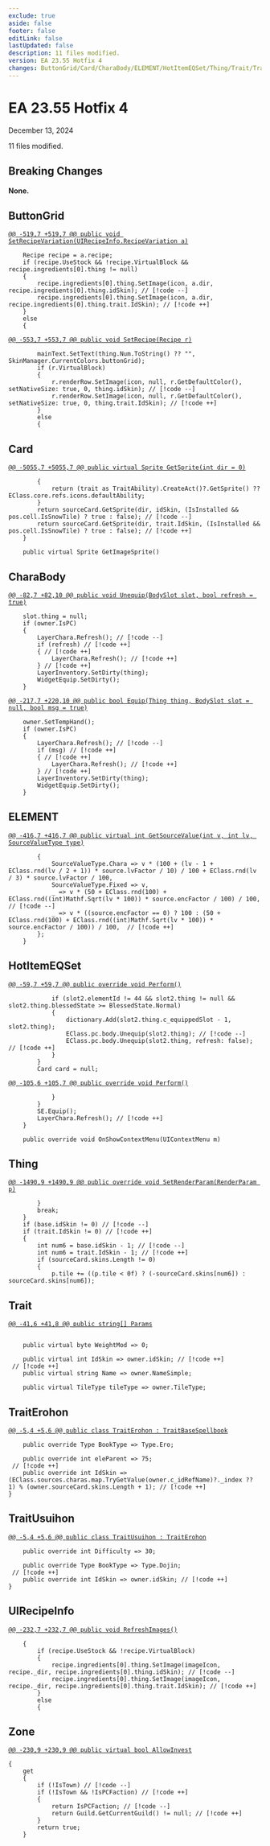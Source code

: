 ```yaml
---
exclude: true
aside: false
footer: false
editLink: false
lastUpdated: false
description: 11 files modified.
version: EA 23.55 Hotfix 4
changes: ButtonGrid/Card/CharaBody/ELEMENT/HotItemEQSet/Thing/Trait/TraitErohon/TraitUsuihon/UIRecipeInfo/Zone
---
```


# EA 23.55 Hotfix 4

December 13, 2024

11 files modified.

## Breaking Changes

**None.**
## ButtonGrid

[`@@ -519,7 +519,7 @@ public void SetRecipeVariation(UIRecipeInfo.RecipeVariation a)`](https://github.com/Elin-Modding-Resources/Elin-Decompiled/blob/eda40ee9939e0fe982013a13291d7ca6c13209f8/Elin/ButtonGrid.cs#L519)
```cs:line-numbers=519
	Recipe recipe = a.recipe;
	if (recipe.UseStock && !recipe.VirtualBlock && recipe.ingredients[0].thing != null)
	{
		recipe.ingredients[0].thing.SetImage(icon, a.dir, recipe.ingredients[0].thing.idSkin); // [!code --]
		recipe.ingredients[0].thing.SetImage(icon, a.dir, recipe.ingredients[0].thing.trait.IdSkin); // [!code ++]
	}
	else
	{
```

[`@@ -553,7 +553,7 @@ public void SetRecipe(Recipe r)`](https://github.com/Elin-Modding-Resources/Elin-Decompiled/blob/eda40ee9939e0fe982013a13291d7ca6c13209f8/Elin/ButtonGrid.cs#L553)
```cs:line-numbers=553
		mainText.SetText(thing.Num.ToString() ?? "", SkinManager.CurrentColors.buttonGrid);
		if (r.VirtualBlock)
		{
			r.renderRow.SetImage(icon, null, r.GetDefaultColor(), setNativeSize: true, 0, thing.idSkin); // [!code --]
			r.renderRow.SetImage(icon, null, r.GetDefaultColor(), setNativeSize: true, 0, thing.trait.IdSkin); // [!code ++]
		}
		else
		{
```

## Card

[`@@ -5055,7 +5055,7 @@ public virtual Sprite GetSprite(int dir = 0)`](https://github.com/Elin-Modding-Resources/Elin-Decompiled/blob/eda40ee9939e0fe982013a13291d7ca6c13209f8/Elin/Card.cs#L5055)
```cs:line-numbers=5055
		{
			return (trait as TraitAbility).CreateAct()?.GetSprite() ?? EClass.core.refs.icons.defaultAbility;
		}
		return sourceCard.GetSprite(dir, idSkin, (IsInstalled && pos.cell.IsSnowTile) ? true : false); // [!code --]
		return sourceCard.GetSprite(dir, trait.IdSkin, (IsInstalled && pos.cell.IsSnowTile) ? true : false); // [!code ++]
	}

	public virtual Sprite GetImageSprite()
```

## CharaBody

[`@@ -82,7 +82,10 @@ public void Unequip(BodySlot slot, bool refresh = true)`](https://github.com/Elin-Modding-Resources/Elin-Decompiled/blob/eda40ee9939e0fe982013a13291d7ca6c13209f8/Elin/CharaBody.cs#L82)
```cs:line-numbers=82
	slot.thing = null;
	if (owner.IsPC)
	{
		LayerChara.Refresh(); // [!code --]
		if (refresh) // [!code ++]
		{ // [!code ++]
			LayerChara.Refresh(); // [!code ++]
		} // [!code ++]
		LayerInventory.SetDirty(thing);
		WidgetEquip.SetDirty();
	}
```

[`@@ -217,7 +220,10 @@ public bool Equip(Thing thing, BodySlot slot = null, bool msg = true)`](https://github.com/Elin-Modding-Resources/Elin-Decompiled/blob/eda40ee9939e0fe982013a13291d7ca6c13209f8/Elin/CharaBody.cs#L217)
```cs:line-numbers=217
	owner.SetTempHand();
	if (owner.IsPC)
	{
		LayerChara.Refresh(); // [!code --]
		if (msg) // [!code ++]
		{ // [!code ++]
			LayerChara.Refresh(); // [!code ++]
		} // [!code ++]
		LayerInventory.SetDirty(thing);
		WidgetEquip.SetDirty();
	}
```

## ELEMENT

[`@@ -416,7 +416,7 @@ public virtual int GetSourceValue(int v, int lv, SourceValueType type)`](https://github.com/Elin-Modding-Resources/Elin-Decompiled/blob/eda40ee9939e0fe982013a13291d7ca6c13209f8/Elin/ELEMENT.cs#L416)
```cs:line-numbers=416
		{
			SourceValueType.Chara => v * (100 + (lv - 1 + EClass.rnd(lv / 2 + 1)) * source.lvFactor / 10) / 100 + EClass.rnd(lv / 3) * source.lvFactor / 100, 
			SourceValueType.Fixed => v, 
			_ => v * (50 + EClass.rnd(100) + EClass.rnd((int)Mathf.Sqrt(lv * 100)) * source.encFactor / 100) / 100,  // [!code --]
			_ => v * ((source.encFactor == 0) ? 100 : (50 + EClass.rnd(100) + EClass.rnd((int)Mathf.Sqrt(lv * 100)) * source.encFactor / 100)) / 100,  // [!code ++]
		};
	}

```

## HotItemEQSet

[`@@ -59,7 +59,7 @@ public override void Perform()`](https://github.com/Elin-Modding-Resources/Elin-Decompiled/blob/eda40ee9939e0fe982013a13291d7ca6c13209f8/Elin/HotItemEQSet.cs#L59)
```cs:line-numbers=59
			if (slot2.elementId != 44 && slot2.thing != null && slot2.thing.blessedState >= BlessedState.Normal)
			{
				dictionary.Add(slot2.thing.c_equippedSlot - 1, slot2.thing);
				EClass.pc.body.Unequip(slot2.thing); // [!code --]
				EClass.pc.body.Unequip(slot2.thing, refresh: false); // [!code ++]
			}
		}
		Card card = null;
```

[`@@ -105,6 +105,7 @@ public override void Perform()`](https://github.com/Elin-Modding-Resources/Elin-Decompiled/blob/eda40ee9939e0fe982013a13291d7ca6c13209f8/Elin/HotItemEQSet.cs#L105)
```cs:line-numbers=105
			}
		}
		SE.Equip();
		LayerChara.Refresh(); // [!code ++]
	}

	public override void OnShowContextMenu(UIContextMenu m)
```

## Thing

[`@@ -1490,9 +1490,9 @@ public override void SetRenderParam(RenderParam p)`](https://github.com/Elin-Modding-Resources/Elin-Decompiled/blob/eda40ee9939e0fe982013a13291d7ca6c13209f8/Elin/Thing.cs#L1490)
```cs:line-numbers=1490
		}
		break;
	}
	if (base.idSkin != 0) // [!code --]
	if (trait.IdSkin != 0) // [!code ++]
	{
		int num6 = base.idSkin - 1; // [!code --]
		int num6 = trait.IdSkin - 1; // [!code ++]
		if (sourceCard.skins.Length != 0)
		{
			p.tile += ((p.tile < 0f) ? (-sourceCard.skins[num6]) : sourceCard.skins[num6]);
```

## Trait

[`@@ -41,6 +41,8 @@ public string[] Params`](https://github.com/Elin-Modding-Resources/Elin-Decompiled/blob/eda40ee9939e0fe982013a13291d7ca6c13209f8/Elin/Trait.cs#L41)
```cs:line-numbers=41

	public virtual byte WeightMod => 0;

	public virtual int IdSkin => owner.idSkin; // [!code ++]
 // [!code ++]
	public virtual string Name => owner.NameSimple;

	public virtual TileType tileType => owner.TileType;
```

## TraitErohon

[`@@ -5,4 +5,6 @@ public class TraitErohon : TraitBaseSpellbook`](https://github.com/Elin-Modding-Resources/Elin-Decompiled/blob/eda40ee9939e0fe982013a13291d7ca6c13209f8/Elin/TraitErohon.cs#L5)
```cs:line-numbers=5
	public override Type BookType => Type.Ero;

	public override int eleParent => 75;
 // [!code ++]
	public override int IdSkin => (EClass.sources.charas.map.TryGetValue(owner.c_idRefName)?._index ?? 1) % (owner.sourceCard.skins.Length + 1); // [!code ++]
}
```

## TraitUsuihon

[`@@ -5,4 +5,6 @@ public class TraitUsuihon : TraitErohon`](https://github.com/Elin-Modding-Resources/Elin-Decompiled/blob/eda40ee9939e0fe982013a13291d7ca6c13209f8/Elin/TraitUsuihon.cs#L5)
```cs:line-numbers=5
	public override int Difficulty => 30;

	public override Type BookType => Type.Dojin;
 // [!code ++]
	public override int IdSkin => owner.idSkin; // [!code ++]
}
```

## UIRecipeInfo

[`@@ -232,7 +232,7 @@ public void RefreshImages()`](https://github.com/Elin-Modding-Resources/Elin-Decompiled/blob/eda40ee9939e0fe982013a13291d7ca6c13209f8/Elin/UIRecipeInfo.cs#L232)
```cs:line-numbers=232
	{
		if (recipe.UseStock && !recipe.VirtualBlock)
		{
			recipe.ingredients[0].thing.SetImage(imageIcon, recipe._dir, recipe.ingredients[0].thing.idSkin); // [!code --]
			recipe.ingredients[0].thing.SetImage(imageIcon, recipe._dir, recipe.ingredients[0].thing.trait.IdSkin); // [!code ++]
		}
		else
		{
```

## Zone

[`@@ -230,9 +230,9 @@ public virtual bool AllowInvest`](https://github.com/Elin-Modding-Resources/Elin-Decompiled/blob/eda40ee9939e0fe982013a13291d7ca6c13209f8/Elin/Zone.cs#L230)
```cs:line-numbers=230
{
	get
	{
		if (!IsTown) // [!code --]
		if (!IsTown && !IsPCFaction) // [!code ++]
		{
			return IsPCFaction; // [!code --]
			return Guild.GetCurrentGuild() != null; // [!code ++]
		}
		return true;
	}
```

<style scoped>.vp-doc h1,.vp-doc h2,.vp-doc h3,.vp-doc h4,.vp-doc h5,.vp-doc h6 {text-transform: none;} .h3 {}</style>